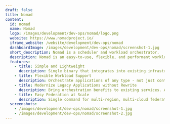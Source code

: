 ```yaml
---
draft: false
title: Nomad
content:
  id: nomad
  name: Nomad
  logo: /images/development/dev-ops/nomad/logo.png
  website: https://www.nomadproject.io/
  iframe_website: /website/development/dev-ops/nomad
  dashboardImage: /images/development/dev-ops/nomad/screenshot-1.jpg
  short_description: Nomad is a scheduler and workload orchestrator.
  description: Nomad is an easy-to-use, flexible, and performant workload orchestrator that can deploy a mix of microservice, batch, containerized, and non-containerized applications. Nomad is easy to operate and scale and has native Consul and Vault integrations.
  features:
    - title: Simple and Lightweight
      description: Single binary that integrates into existing infrastructure. Easy to operate on-prem or in the cloud with minimal overhead.
    - title: Flexible Workload Support
      description: Orchestrate applications of any type - not just containers. First class support for Docker, Windows, Java, VMs, and more.
    - title: Modernize Legacy Applications without Rewrite
      description: Bring orchestration benefits to existing services. Achieve zero downtime deployments, improved resilience, higher resource utilization, and more without containerization.
    - title: Easy Federation at Scale
      description: Single command for multi-region, multi-cloud federation. Deploy applications globally to any region using Nomad as a single unified control plane.
  screenshots:
    - /images/development/dev-ops/nomad/screenshot-1.jpg
    - /images/development/dev-ops/nomad/screenshot-2.jpg
---
```

